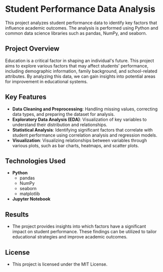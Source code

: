 # Student Performance Data Analysis

This project analyzes student performance data to identify key factors that influence academic outcomes. The analysis is performed using Python and common data science libraries such as pandas, NumPy, and seaborn.

## Project Overview

Education is a critical factor in shaping an individual's future. This project aims to explore various factors that may affect students' performance, including demographic information, family background, and school-related attributes. By analyzing this data, we can gain insights into potential areas for improvement in educational systems.

## Key Features

- **Data Cleaning and Preprocessing**: Handling missing values, correcting data types, and preparing the dataset for analysis.
- **Exploratory Data Analysis (EDA)**: Visualization of key variables to understand their distribution and relationships.
- **Statistical Analysis**: Identifying significant factors that correlate with student performance using correlation analysis and regression models.
- **Visualization**: Visualizing relationships between variables through various plots, such as bar charts, heatmaps, and scatter plots.

## Technologies Used

- **Python**
  - pandas
  - NumPy
  - seaborn
  - matplotlib
- **Jupyter Notebook**

## Results
- The project provides insights into which factors have a significant impact on student performance. These findings can be utilized to tailor educational strategies and improve academic outcomes.

## License
- This project is licensed under the MIT License.
